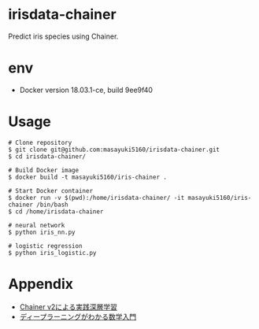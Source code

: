 # irisdata-chainer

Predict iris species using Chainer.

# env

- Docker version 18.03.1-ce, build 9ee9f40

# Usage

```
# Clone repository
$ git clone git@github.com:masayuki5160/irisdata-chainer.git
$ cd irisdata-chainer/

# Build Docker image
$ docker build -t masayuki5160/iris-chainer .

# Start Docker container
$ docker run -v $(pwd):/home/irisdata-chainer/ -it masayuki5160/iris-chainer /bin/bash 
$ cd /home/irisdata-chainer

# neural network
$ python iris_nn.py

# logistic regression
$ python iris_logistic.py
```

# Appendix

* [Chainer v2による実践深層学習](https://www.ohmsha.co.jp/book/9784274221071/)
* [ディープラーニングがわかる数学入門](https://www.amazon.co.jp/%E3%83%87%E3%82%A3%E3%83%BC%E3%83%97%E3%83%A9%E3%83%BC%E3%83%8B%E3%83%B3%E3%82%B0%E3%81%8C%E3%82%8F%E3%81%8B%E3%82%8B%E6%95%B0%E5%AD%A6%E5%85%A5%E9%96%80-%E6%B6%8C%E4%BA%95-%E8%89%AF%E5%B9%B8/dp/477418814X)
